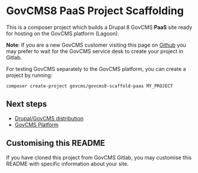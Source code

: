 # GovCMS8 PaaS Project Scaffolding

This is a composer project which builds a Drupal 8 GovCMS **PaaS** site ready for
hosting on the GovCMS platform (Lagoon).

**Note**: If you are a new GovCMS customer visiting this page on
[Github](https://github.com/govCMS/govcms8-scaffold-paas)
you may prefer to wait for the GovCMS service desk to create your project in Gitlab.

For testing GovCMS separately to the GovCMS platform, you can create a project
by running:

```
composer create-project govcms/govcms8-scaffold-paas MY_PROJECT
```

## Next steps

 * [Drupal/GovCMS distribution](https://govcms.gov.au/wiki_distro)
 * [GovCMS Platform](https://govcms.gov.au/wiki_platform)

## Customising this README

If you have cloned this project from GovCMS Gitlab, you may customise this README
with specific information about your site.
